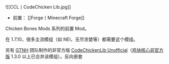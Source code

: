 ![[CCL丨CodeChicken Lib.jpg]]
- 前置：
 [[Forge丨Minecraft Forge]]

Chicken Bones Mods 系列的前置 Mod。

在 1.7.10，很多主流模组（如 NEI，无尽贪婪等）都需要这个模组。

另有 [GTNH](https://www.mcmod.cn/author/24337.html "GTNH") 团队制作的非官方版 [CodeChickenLib Unofficial](https://www.mcmod.cn/class/8548.html)（[鸡块核心非官方版](https://www.mcmod.cn/class/8549.html) 1.3.0 以上已合并该模组）。反向嵌套